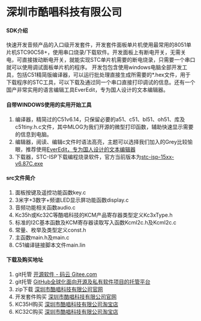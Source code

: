 # 深圳市酷唱科技有限公司

#### SDK介绍

快速开发音频产品的入口级开发套件，开发套件面板单片机使用最常用的8051单片机STC90C58+，使用串口烧录/下载软件。开发面板上有断电开关，无需关电，可直接拨动断电开关，就能实现STC单片机需要的断电烧录，只需要一个串口就可以使用调试面板单片机的程序。
开发包包含使用windows电脑全部开发工具，包括C51精简版编译器，可以运行批处理直接生成所需要的*.hex文件，用于下载程序的STC工具，可以下载及通过同一个串口直接打印调试的信息。还有一个国产非常实用的语言编辑工具EverEdit，专为国人设计的文本编辑器。



#### 自带WINDOWS使用的实用开始工具

1.  编译器，精简过的C51v6.14，只保留必要的a51、c51、bl51、oh51、库及c51tiny.h.c文件，其中MLOG为我们开源的微型打印函数，辅助快速显示需要的信息到电脑。
2.  编辑器，阅读、编辑c文件时语法高亮，主题可以选择我们加入的Grey比较愉眼，推荐使用[EverEdit，专为国人设计的文本编辑器](http://www.everedit.cn/)
3.  下载器，STC-ISP下载编程烧录软件，官方当前版本为[stc-isp-15xx-v6.87C.exe](http://www.stcmcudata.com/STCISP/stc-isp-15xx-v6.87C.zip)


#### src文件简介

1.  面板按键及遥控功能函数key.c
2.  3米字+3数字+频谱LED显示屏功能函数display.c
3.  音频功能相关函数audio.c
4.  Kc35h或Kc32C等酷唱科技的KCM产品寄存器类型定义Kc3xType.h
5.  标准的I2C基本函数及KCM寄存器读取写入函数KcmI2c.h及KcmI2c.c
6.  常量、枚举及类型定义const.h
7.  主函数main.h及main.c
8.  C51编译链接脚本文件main.lin



#### 下载及购买地址

1.  git托管 [开源软件 - 码云 Gitee.com](https://gitee.com/hsav20/kc3xm51.git)
2.  git托管 [GitHub全球化面向开源及私有软件项目的托管平台](https://github.com/hsav20/kc3xm51.git)
3.  zip下载 [深圳市酷唱科技有限公司官网](http://www.hsav.com/download/kc3xm51.zip)
4.  开发套件购买 [深圳市酷唱科技有限公司官网](http://www.hsav.com/download/kc3xm51.zip)
5.  KC35H购买 [深圳市酷唱科技有限公司淘宝店](http://www.hsav.com/download/kc3xm51.zip)
6.  KC32C购买 [深圳市酷唱科技有限公司淘宝店](http://www.hsav.com/download/kc3xm51.zip)

